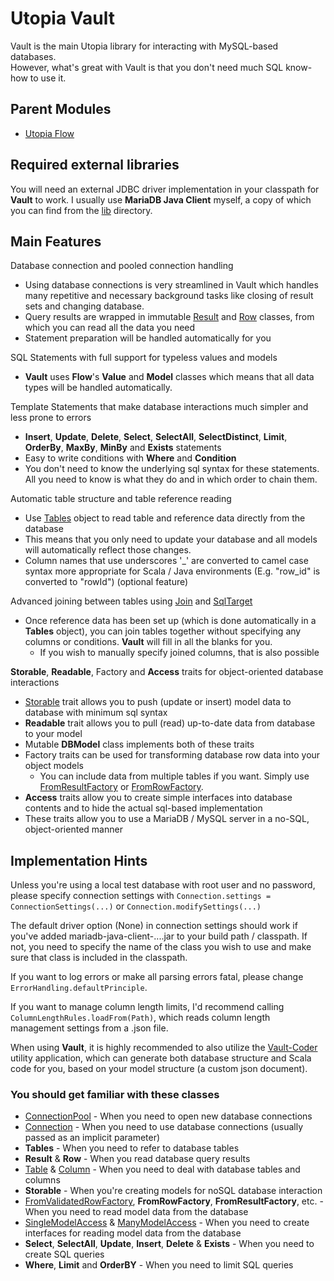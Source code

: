 # Utopia Vault
Vault is the main Utopia library for interacting with MySQL-based databases.  
However, what's great with Vault is that you don't need much SQL know-how to use it.

## Parent Modules
- [Utopia Flow](https://github.com/Mikkomario/Utopia-Scala/tree/master/Flow)

## Required external libraries
You will need an external JDBC driver implementation in your classpath for **Vault** to work. 
I usually use **MariaDB Java Client** myself, a copy of which you can find from the 
[lib](https://github.com/Mikkomario/Utopia-Scala/tree/master/Vault/lib) directory.

## Main Features
Database connection and pooled connection handling
- Using database connections is very streamlined in Vault which handles many repetitive and necessary 
  background tasks like closing of result sets and changing database.
- Query results are wrapped in immutable 
  [Result](https://github.com/Mikkomario/Utopia-Scala/blob/master/Vault/src/utopia/vault/model/immutable/Result.scala) 
  and [Row](https://github.com/Mikkomario/Utopia-Scala/blob/master/Vault/src/utopia/vault/model/immutable/Row.scala) 
  classes, from which you can read all the data you need
- Statement preparation will be handled automatically for you

SQL Statements with full support for typeless values and models
- **Vault** uses **Flow**'s **Value** and **Model** classes which means that all data types will be handled 
  automatically.

Template Statements that make database interactions much simpler and less prone to errors
- **Insert**, **Update**, **Delete**, **Select**, **SelectAll**, **SelectDistinct**, 
  **Limit**, **OrderBy**, **MaxBy**, **MinBy** and **Exists** statements
- Easy to write conditions with **Where** and **Condition**
- You don't need to know the underlying sql syntax for these statements. All you need to know is what they do and 
  in which order to chain them.

Automatic table structure and table reference reading
- Use [Tables](https://github.com/Mikkomario/Utopia-Scala/blob/master/Vault/src/utopia/vault/database/Tables.scala) 
  object to read table and reference data directly from the database
- This means that you only need to update your database and all models will automatically reflect those changes.
- Column names that use underscores '_' are converted to camel case syntax more appropriate for Scala / Java 
  environments (E.g. "row_id" is converted to "rowId") (optional feature)

Advanced joining between tables using [Join](https://github.com/Mikkomario/Utopia-Scala/blob/master/Vault/src/utopia/vault/sql/Join.scala) 
and [SqlTarget](https://github.com/Mikkomario/Utopia-Scala/blob/master/Vault/src/utopia/vault/sql/SqlTarget.scala)
- Once reference data has been set up (which is done automatically in a **Tables** object), you can join tables 
  together without specifying any columns or conditions. **Vault** will fill in all the blanks for you.
    - If you wish to manually specify joined columns, that is also possible

**Storable**, **Readable**, Factory and **Access** traits for object-oriented database interactions
- [Storable](https://github.com/Mikkomario/Utopia-Scala/blob/master/Vault/src/utopia/vault/model/immutable/Storable.scala) 
  trait allows you to push (update or insert) model data to database with minimum sql syntax
- **Readable** trait allows you to pull (read) up-to-date data from database to your model
- Mutable **DBModel** class implements both of these traits
- Factory traits can be used for transforming database row data into your object models
    - You can include data from multiple tables if you want. Simply use 
    [FromResultFactory](https://github.com/Mikkomario/Utopia-Scala/blob/master/Vault/src/utopia/vault/nosql/factory/FromResultFactory.scala) or 
      [FromRowFactory](https://github.com/Mikkomario/Utopia-Scala/blob/master/Vault/src/utopia/vault/nosql/factory/row/FromRowFactory.scala).
- **Access** traits allow you to create simple interfaces into database contents and to hide the actual sql-based 
  implementation
- These traits allow you to use a MariaDB / MySQL server in a no-SQL, object-oriented manner

## Implementation Hints
Unless you're using a local test database with root user and no password, please specify connection settings
with `Connection.settings = ConnectionSettings(...)` or `Connection.modifySettings(...)`

The default driver option (None) in connection settings should work if you've added mariadb-java-client-....jar
to your build path / classpath. If not, you need to specify the name of the class you wish to use and make
sure that class is included in the classpath.

If you want to log errors or make all parsing errors fatal, please change `ErrorHandling.defaultPrinciple`.

If you want to manage column length limits, I'd recommend calling `ColumnLengthRules.loadFrom(Path)`, which reads 
column length management settings from a .json file.

When using **Vault**, it is highly recommended to also utilize the 
[Vault-Coder](https://github.com/Mikkomario/Utopia-Coder/tree/master/Vault-Coder) utility application, 
which can generate both database structure and Scala code for you, based on your model structure 
(a custom json document).

### You should get familiar with these classes
- [ConnectionPool](https://github.com/Mikkomario/Utopia-Scala/blob/master/Vault/src/utopia/vault/database/ConnectionPool.scala) - 
  When you need to open new database connections
- [Connection](https://github.com/Mikkomario/Utopia-Scala/blob/master/Vault/src/utopia/vault/database/Connection.scala) - 
  When you need to use database connections (usually passed as an implicit parameter)
- **Tables** - When you need to refer to database tables
- **Result** & **Row** - When you read database query results
- [Table](https://github.com/Mikkomario/Utopia-Scala/blob/master/Vault/src/utopia/vault/model/immutable/Table.scala) & 
  [Column](https://github.com/Mikkomario/Utopia-Scala/blob/master/Vault/src/utopia/vault/model/immutable/Column.scala) - 
  When you need to deal with database tables and columns
- **Storable** - When you're creating models for noSQL database interaction
- [FromValidatedRowFactory](https://github.com/Mikkomario/Utopia-Scala/blob/master/Vault/src/utopia/vault/nosql/factory/row/model/FromValidatedRowModelFactory.scala), 
  **FromRowFactory**, **FromResultFactory**, etc. -
  When you need to read model data from the database
- [SingleModelAccess](https://github.com/Mikkomario/Utopia-Scala/blob/master/Vault/src/utopia/vault/nosql/access/single/model/SingleModelAccess.scala) & 
  [ManyModelAccess](https://github.com/Mikkomario/Utopia-Scala/blob/master/Vault/src/utopia/vault/nosql/access/many/model/ManyModelAccess.scala) - 
  When you need to create interfaces for reading model data from the database
- **Select**, **SelectAll**, **Update**, **Insert**, **Delete** & **Exists** - When you need to create SQL queries
- **Where**, **Limit** and **OrderBY** - When you need to limit SQL queries